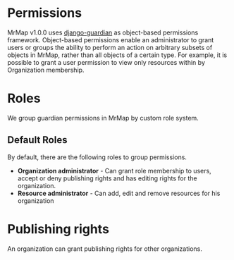 # Permissions

MrMap v1.0.0 uses [django-guardian](https://github.com/django-guardian/django-guardian) as object-based permissions framework. Object-based permissions enable an administrator to grant users or groups the ability to perform an action on arbitrary subsets of objects in MrMap, rather than all objects of a certain type. For example, it is possible to grant a user permission to view only resources within by Organization membership.

# Roles
We group guardian permissions in MrMap by custom role system. 

## Default Roles
By default, there are the following roles to group permissions.

* **Organization administrator** - Can grant role membership to users, accept or deny publishing rights and has editing rights for the organization.
* **Resource administrator** - Can add, edit and remove resources for his organization

# Publishing rights
An organization can grant publishing rights for other organizations.